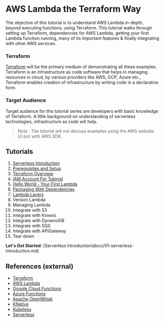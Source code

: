 # AWS Lambda the Terraform Way

The objective of this tutorial is to understand AWS Lambda in-depth, beyond executing functions, using Terraform. 
This tutorial walks through setting up Terraform, dependencies for AWS Lambda, getting your first Lambda function running, 
many of its important features & finally integrating with other AWS services. 

### Terraform
[Terraform](https://www.terraform.io/) will be the primary medium of demonstrating all these examples. 
Terraform is an infrastructure as code software that helps in managing resources in cloud, by various providers like 
AWS, GCP, Azure etc., Terraform enables creation of infrastructure by writing code in a declarative form.

### Target Audience
Target audience for this tutorial series are developers with basic knowledge of Terraform. 
A little background on understanding of serverless technologies, infrastructure as code will help. 
> Note : The tutorial will not discuss examples using the AWS website UI (or) with AWS SDK.     

## Tutorials

1. [Serverless Introduction](docs/01-serverless-introduction.md)
2. [Prerequisites and Setup](docs/02-terraform-and-aws-cli-installation.md)
3. [Terraform Overview](docs/03-terraform-overview.md)
4. [IAM Account For Tutorial](docs/04-iam-account-setup.md)
5. [Hello World - Your First Lambda](docs/05-hello-world-your-first-lambda.md)
6. [Packaging With Dependencies](docs/06-packaging-lambda-with-dependencies.md)
7. [Lambda Layers](docs/07-lambda-layers.md)
8. Version Lambda
9. Managing Lambda
10. Integrate with S3
11. Integrate with Kinesis
12. Integrate with DynamoDB
13. Integrate with SQS
14. Integrate with APIGateway
15. Tear down

**Let's Get Started**: [Serverless Introduction(docs/01-serverless-introduction.md)

## References (external)
- [Terraform](https://www.terraform.io/)
- [AWS Lambda](https://aws.amazon.com/lambda/)
- [Google Cloud Functions](https://cloud.google.com/functions/)
- [Azure Functions](https://azure.microsoft.com/en-gb/services/functions/)
- [Apache OpenWhisk](https://openwhisk.apache.org/)
- [KNative](https://cloud.google.com/knative/)
- [Kubeless](https://kubeless.io/)
- [Serverless](https://serverless.com/)  

